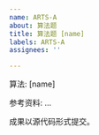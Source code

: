 ```yaml
---
name: ARTS-A
about: 算法题
title: 算法题 [name]
labels: ARTS-A
assignees: ''

---
```


算法: [name]

参考资料: ...

成果以源代码形式提交。